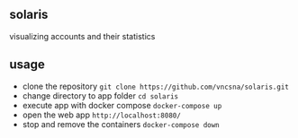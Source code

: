 ## solaris

visualizing accounts and their statistics

## usage

- clone the repository `git clone https://github.com/vncsna/solaris.git`
- change directory to app folder `cd solaris`
- execute app with docker compose `docker-compose up`
- open the web app `http://localhost:8080/`
- stop and remove the containers `docker-compose down`